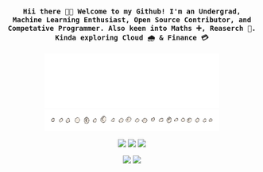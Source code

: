 <h4 align="center"><samp> Hii there 👋🏽  Welcome to my Github! I'm an Undergrad, Machine Learning Enthusiast, Open Source Contributor, and Competative Programmer. Also keen into Maths ➕, Reaserch 🤔. Kinda exploring Cloud 🌧️ & Finance 💳   </samp></h4>

<p align="center">
  <img width="350" src="Images/hello.gif"></br>
  <img width="350" src="Images/endline.gif">
</p>

<p align="center">
<a href= ""><img src="https://img.icons8.com/fluency-systems-regular/32/000000/attach-resume-male.png"/></a>
<a href= "https://twitter.com/subh_ham73"><img src="https://img.icons8.com/material-outlined/32/000000/twitter.png"/></a>
<a href= "https://www.linkedin.com/in/subham-jyoti-a2352a213/"><img src="https://img.icons8.com/material-outlined/32/000000/linkedin--v2.png"/></a>
</p>

<p align="center">
<img height="50%" width="auto" src ="https://github-readme-stats.vercel.app/api?username=subham73&show_icons=true&count_private=true&theme=darcula&hide_border=true&hide=issues,contribs&bg_color=00000000">
<img height="50%" width="auto" src ="https://github-readme-stats.vercel.app/api/top-langs?username=subham73&show_icons=true&locale=en&layout=compact&hide_border=true&theme=darcula&bg_color=00000000&langs_count=6">
</p>
